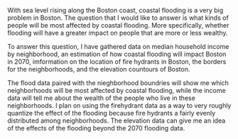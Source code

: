 With sea level rising along the Boston coast, coastal flooding is a very big problem in Boston. The question that I would like to answer is what kinds of people will be most affected by coastal flooding. More specifically, whether flooding will have a greater impact on people that are more or less wealthy. 

To answer this question, I have gathered data on median household income by neighborhood, an estimation of how coastal flooding will impact Boston in 2070, imformation on the location of fire hydrants in Boston, the borders for the neighborhoods, and the elevation countours of Boston. 

The flood data paired with the nieghborhood boundries will show me which neighborhoods will be most affected by coastal flooding, while the income data will tell me about the wealth of the people who live in these neighborhoods. I plan on using the firehydrant data as a way to very roughly quantize the effect of the flooding because fire hydrants a fairly evenly distributed among neighborhoods. The elevation data can give me an idea of the effects of the flooding beyond the 2070 flooding data.
